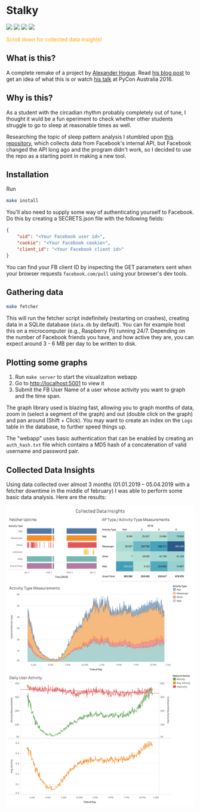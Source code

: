 Stalky
============
![](https://img.shields.io/badge/license-MIT-green.svg)
![](https://img.shields.io/github/languages/code-size/JakuJ/zzzzz.svg)
![](https://img.shields.io/github/last-commit/JakuJ/zzzzz.svg)
![](https://img.shields.io/badge/creepiness-passable-orange.svg)

<span style="color: orange;">Scroll down for collected data insights!</span>

What is this?
-------------
A complete remake of a project by [Alexander Hogue](https://github.com/defaultnamehere/zzzzz).
Read [his blog post](https://mango.pdf.zone/graphing-when-your-facebook-friends-are-awake) to get an idea of what this is or watch [his talk](https://www.youtube.com/watch?v=MkSkqMvGBuo) at PyCon Australia 2016.

Why is this?
------------

As a student with the circadian rhythm probably completely out of tune, I thought it wuld be a fun eperiment to check whether other students struggle to go to sleep at reasonable times as well.

Researching the topic of sleep pattern analysis I stumbled upon [this repository](https://github.com/defaultnamehere/zzzzz), which collects data from Facebook's internal API, but Facebook changed the API long ago and the program didn't work, so I decided to use the repo as a starting point in making a new tool.

Installation
-----------

Run 
```bash
make install
```

You'll also need to supply some way of authenticating yourself to Facebook.
Do this by creating a SECRETS.json file with the following fields:

```json
{
    "uid": "<Your Facebook user id>",
    "cookie": "<Your Facebook cookie>",
    "client_id": "<Your Facebook client id>"
}
```

You can find your FB client ID by inspecting the GET parameters sent when your browser requests `facebook.com/pull` using your browser's dev tools.

Gathering data
--------------

```bash
make fetcher
```

This will run the fetcher script indefinitely (restarting on crashes), creating data in a SQLite database (`data.db` by default). You can for example host this on a microcomputer (e.g., Raspberry Pi) running 24/7.
Depending on the number of Facebook friends you have, and how active they are, you can expect around 3 - 6 MB per day to be written to disk.

Plotting some graphs
----------------

1. Run `make server` to start the visualization webapp
2. Go to <http://localhost:5001> to view it
3. Submit the FB User Name of a user whose activity you want to graph and the time span.

The graph library used is blazing fast, allowing you to graph months of data, zoom in (select a segment of the graph) and out (double click on the graph) and pan around (Shift + Click). You may want to create an index on the `Logs` table in the database, to further speed things up.

The "webapp" uses basic authentication that can be enabled by creating an `auth_hash.txt` file which contains a MD5 hash of a concatenation of valid username and password pair.

Collected Data Insights
-----------------------

Using data collected over almost 3 months (01.01.2019 – 05.04.2019 with a fetcher downtime in the middle of february) I was able to perform some basic data analysis. Here are the results:

<img alt="Data Visualization" src="./resources/Collected Data Insights.png">
